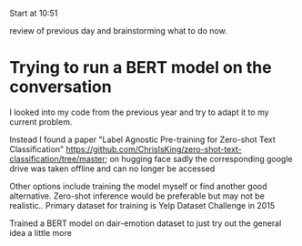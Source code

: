 Start at 10:51

review of previous day and brainstorming what to do now.

# Trying to run a BERT model on the conversation

I looked into my code from the previous year and try to adapt it to my current problem.

Instead I found a paper "Label Agnostic Pre-training for Zero-shot Text Classification"
https://github.com/ChrisIsKing/zero-shot-text-classification/tree/master; on hugging face
sadly the corresponding google drive was taken offline and can no longer be accessed

Other options include training the model myself or find another good alternative. Zero-shot inference would be
preferable but may not be realistic..
Primary dataset for training is Yelp Dataset Challenge in 2015

Trained a BERT model on dair-emotion dataset to just try out the general idea a little more